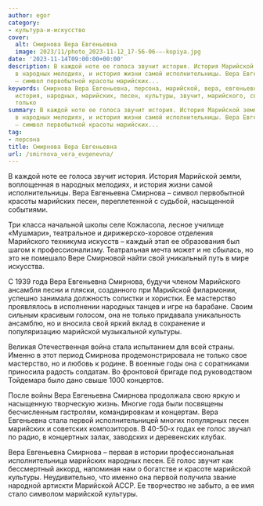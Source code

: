 ```yaml
---
author: egor
category:
- культура-и-искусство
cover:
  alt: Смирнова Вера Евгеньевна
  image: 2023/11/photo_2023-11-12_17-56-06-—-kopiya.jpg
date: '2023-11-14T09:00:00+00:00'
description: В каждой ноте ее голоса звучит история. История Марийской земли, воплощенная
  в народных мелодиях, и история жизни самой исполнительницы. Вера Евгеньевна Смирнова
  – символ первобытной красоты марийских...
keywords: Смирнова Вера Евгеньевна, персона, марийской, вера, евгеньевна, смирнова,
  история, народных, марийских, песен, культуры, звучит, марийского, свой, года, мастерство,
  только
summary: В каждой ноте ее голоса звучит история. История Марийской земли, воплощенная
  в народных мелодиях, и история жизни самой исполнительницы. Вера Евгеньевна Смирнова
  – символ первобытной красоты марийских...
tag:
- персона
title: Смирнова Вера Евгеньевна
url: /smirnova_vera_evgenevna/
---
```


В каждой ноте ее голоса звучит история. История Марийской земли, воплощенная в народных мелодиях, и история жизни самой исполнительницы. Вера Евгеньевна Смирнова – символ первобытной красоты марийских песен, переплетенной с судьбой, насыщенной событиями.

Три класса начальной школы селе Кожласола, лесное училище «Мушмари», театральное и дирижерско-хоровое отделения Марийского техникума искусств – каждый этап ее образования был шагом к профессионализму. Театральная мечта может и не сбылась, но это не помешало Вере Смирновой найти свой уникальный путь в мире искусства.

С 1939 года Вера Евгеньевна Смирнова, будучи членом Марийского ансамбля песни и пляски, созданного при Марийской филармонии, успешно занимала должность солистки и хористки. Ее мастерство проявлялось в исполнении народных танцев и игре на барабане. Своим сильным красивым голосом, она не только придавала уникальность ансамблю, но и вносила свой яркий вклад в сохранение и популяризацию марийской музыкальной культуры.

Великая Отечественная война стала испытанием для всей страны. Именно в этот период Смирнова продемонстрировала не только свое мастерство, но и любовь к родине. В военные годы она с соратниками приносила радость солдатам. Во фронтовой бригаде под руководством Тойдемара было дано свыше 1000 концертов.

После войны Вера Евгеньевна Смирнова продолжала свою яркую и насыщенную творческую жизнь. Многие года были посвящены бесчисленным гастролям, командировкам и концертам. Вера Евгеньевна стала первой исполнительницей многих популярных песен марийских и советских композиторов. В 40-50-х годах ее голос звучал по радио, в концертных залах, заводских и деревенских клубах.

Вера Евгеньевна Смирнова – первая в истории профессиональная исполнительница марийских народных песен. Её голос звучит как бессмертный аккорд, напоминая нам о богатстве и красоте марийской культуры. Неудивительно, что именно она первой получила звание народной артискти Марийской АССР. Ее творчество не забыто, а ее имя стало символом марийской культуры.